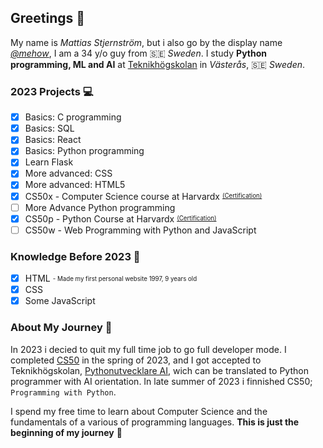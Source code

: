 ## Greetings 👋

My name is _Mattias Stjernström_, but i also go by the display name [_@mehow_](https://mehow.se), I am a 34 y/o guy from 🇸🇪 _Sweden_. I study __Python programming, ML and AI__ at [Teknikhögskolan](https://teknikhogskolan.se) in _Västerås_, 🇸🇪 _Sweden_.

### 2023 Projects 💻
- [x] Basics: C programming
- [x] Basics: SQL
- [x] Basics: React
- [x] Basics: Python programming
- [x] Learn Flask
- [x] More advanced: CSS
- [x] More advanced: HTML5
- [x] CS50x - Computer Science course at Harvardx <sup><sub>[(Certification)](https://courses.edx.org/certificates/a99105bb3b51493b8c6b91e765486f25)</sub></sup>
- [ ] More Advance Python programming
- [x] CS50p - Python Course at Harvardx <sup><sub>[(Certification)](https://certificates.cs50.io/746da2e1-3ffe-4755-8ed3-c02c6b06c151.png?size=A4)</sub></sup>
- [ ] CS50w - Web Programming with Python and JavaScript

### Knowledge Before 2023 🤙
- [x] HTML <sub><sup> - Made my first personal website 1997, 9 years old</sup></sub>
- [x] CSS
- [x] Some JavaScript

### About My Journey 🚀
In 2023 i decied to quit my full time job to go full developer mode. I completed [CS50](https://en.wikipedia.org/wiki/CS50) in the spring of 2023, and I got accepted to Teknikhögskolan, [Pythonutvecklare AI](https://teknikhogskolan.se/utbildningar/pythonutvecklare-ai), wich can be translated to Python programmer with AI orientation. In late summer of 2023 i finnished CS50; ``Programming with Python``.

I spend my free time to learn about Computer Science and the fundamentals of a various of programming languages. __This is just the beginning of my journey__ 👶
